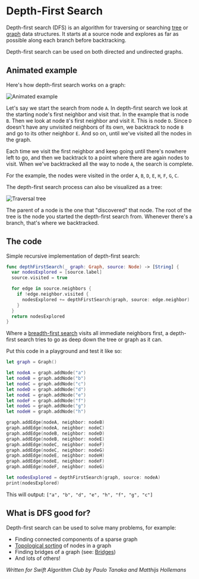 # Depth-First Search

Depth-first search (DFS) is an algorithm for traversing or searching [tree](../Tree/) or [graph](../Graph/) data structures. It starts at a source node and explores as far as possible along each branch before backtracking.

Depth-first search can be used on both directed and undirected graphs.

## Animated example

Here's how depth-first search works on a graph:

![Animated example](Images/AnimatedExample.gif)

Let's say we start the search from node `A`. In depth-first search we look at the starting node's first neighbor and visit that. In the example that is node `B`. Then we look at node `B`'s first neighbor and visit it. This is node `D`. Since `D` doesn't have any unvisited neighbors of its own, we backtrack to node `B` and go to its other neighbor `E`. And so on, until we've visited all the nodes in the graph.

Each time we visit the first neighbor and keep going until there's nowhere left to go, and then we backtrack to a point where there are again nodes to visit. When we've backtracked all the way to node `A`, the search is complete.

For the example, the nodes were visited in the order `A`, `B`, `D`, `E`, `H`, `F`, `G`, `C`.

The depth-first search process can also be visualized as a tree:

![Traversal tree](Images/TraversalTree.png)

The parent of a node is the one that "discovered" that node. The root of the tree is the node you started the depth-first search from. Whenever there's a branch, that's where we backtracked.

## The code

Simple recursive implementation of depth-first search:

```swift
func depthFirstSearch(_ graph: Graph, source: Node) -> [String] {
  var nodesExplored = [source.label]
  source.visited = true

  for edge in source.neighbors {
    if !edge.neighbor.visited {
      nodesExplored += depthFirstSearch(graph, source: edge.neighbor)
    }
  }
  return nodesExplored
}
```

Where a [breadth-first search](../Breadth-First%20Search/) visits all immediate neighbors first, a depth-first search tries to go as deep down the tree or graph as it can.

Put this code in a playground and test it like so:

```swift
let graph = Graph()

let nodeA = graph.addNode("a")
let nodeB = graph.addNode("b")
let nodeC = graph.addNode("c")
let nodeD = graph.addNode("d")
let nodeE = graph.addNode("e")
let nodeF = graph.addNode("f")
let nodeG = graph.addNode("g")
let nodeH = graph.addNode("h")

graph.addEdge(nodeA, neighbor: nodeB)
graph.addEdge(nodeA, neighbor: nodeC)
graph.addEdge(nodeB, neighbor: nodeD)
graph.addEdge(nodeB, neighbor: nodeE)
graph.addEdge(nodeC, neighbor: nodeF)
graph.addEdge(nodeC, neighbor: nodeG)
graph.addEdge(nodeE, neighbor: nodeH)
graph.addEdge(nodeE, neighbor: nodeF)
graph.addEdge(nodeF, neighbor: nodeG)

let nodesExplored = depthFirstSearch(graph, source: nodeA)
print(nodesExplored)
```

This will output: `["a", "b", "d", "e", "h", "f", "g", "c"]`

## What is DFS good for?

Depth-first search can be used to solve many problems, for example:

* Finding connected components of a sparse graph
* [Topological sorting](../Topological%20Sort/) of nodes in a graph
* Finding bridges of a graph (see: [Bridges](https://en.wikipedia.org/wiki/Bridge_(graph_theory)#Bridge-finding_algorithm))
* And lots of others!

*Written for Swift Algorithm Club by Paulo Tanaka and Matthijs Hollemans*
